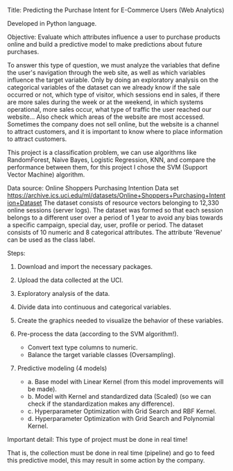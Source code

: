
Title: Predicting the Purchase Intent for E-Commerce Users (Web Analytics)

Developed in Python language.

Objective: Evaluate which attributes influence a user to purchase products online and build a predictive model to make predictions about future purchases.

To answer this type of question, we must analyze the variables that define the user's navigation through the web site, as well as which variables influence the target variable.
Only by doing an exploratory analysis on the categorical variables of the dataset can we already know if the sale occurred or not, which type of visitor, which sessions end in sales, if there are more sales during the week or at the weekend, in which systems operational, more sales occur, what type of traffic the user reached our website...
Also check which areas of the website are most accessed.
Sometimes the company does not sell online, but the website is a channel to attract customers, and it is important to know where to place information to attract customers.


This project is a classification problem, we can use algorithms like RandomForest, Naive Bayes, Logistic Regression, KNN, and compare the performance between them, for this project I chose the SVM (Support Vector Machine) algorithm.

Data source: Online Shoppers Purchasing Intention Data set 
https://archive.ics.uci.edu/ml/datasets/Online+Shoppers+Purchasing+Intention+Dataset
The dataset consists of resource vectors belonging to 12,330 online sessions (server logs). The dataset was formed so that each session belongs to a different user over a period of 1 year to avoid any bias towards a specific campaign, special day, user, profile or period.
The dataset consists of 10 numeric and 8 categorical attributes. The attribute 'Revenue' can be used as the class label.


Steps:

1. Download and import the necessary packages.
2. Upload the data collected at the UCI.
3. Exploratory analysis of the data. 
4. Divide data into continuous and categorical variables. 
5. Create the graphics needed to visualize the behavior of these variables. 
6. Pre-process the data (according to the SVM algorithm!).
    - Convert text type columns to numeric.
    - Balance the target variable classes (Oversampling).

7. Predictive modeling (4 models)
    - a. Base model with Linear Kernel (from this model improvements will be made).
    - b. Model with Kernel and standardized data (Scaled) (so we can check if the standardization makes any difference).
    - c. Hyperparameter Optimization with Grid Search and RBF Kernel.
    - d. Hyperparameter Optimization with Grid Search and Polynomial Kernel.




Important detail:
This type of project must be done in real time!

That is, the collection must be done in real time (pipeline) and go to feed this predictive model, this may result in some action by the company.




